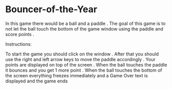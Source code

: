 # Bouncer-of-the-Year
In this game there would be a ball and a paddle . The goal of this game is to not let the ball touch the bottom of the game window using the paddle and score points .

Instructions:

To start the game you should click on the window . After that you should use the right and left arrow keys to move the paddle accordingly . Your points are displayed on top of the screen . When the ball touches the paddle it bounces and you get 1 more point . When the ball touches the bottom of the screen everything freezes immediately and a Game Over text is displayed and the game ends

